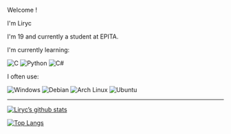 Welcome !

I'm Liryc

I'm 19 and currently a student at EPITA.

I'm currently learning:

![C](https://img.shields.io/badge/c-%2300599C.svg?style=for-the-badge&logo=c&logoColor=white) ![Python](https://img.shields.io/badge/python-3670A0?style=for-the-badge&logo=python&logoColor=ffdd54) ![C#](https://img.shields.io/badge/C%23-239120?style=for-the-badge&logo=c-sharp&logoColor=white)

I often use:

![Windows](https://img.shields.io/badge/Windows-0078D6?style=for-the-badge&logo=windows&logoColor=white) ![Debian](https://img.shields.io/badge/Debian-CE0058?style=for-the-badge&logo=Debian&logoColor=white) ![Arch Linux](https://img.shields.io/badge/Arch_Linux-1793D1?style=for-the-badge&logo=arch-linux&logoColor=white) ![Ubuntu](https://img.shields.io/badge/Ubuntu-E95420?style=for-the-badge&logo=ubuntu&logoColor=white)

---

[![Liryc’s github stats](https://github-readme-stats.vercel.app/api?username=Liryc116&show_icons=true&hide_border=true)](https://github.com/Liryc116)

[![Top Langs](https://github-readme-stats.vercel.app/api/top-langs/?username=Liryc116)](https://github.com/Liryc116)
